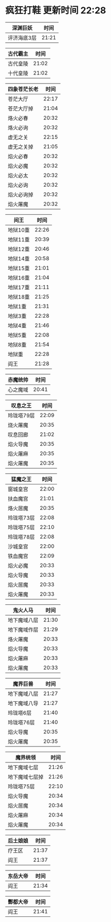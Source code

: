 # 疯狂打鞋 更新时间 22:28

| 深渊巨妖   | 时间    |
|--------|-------|
| 评济海底3层 | 21:21 |

| 古代霸主   | 时间    |
|--------|-------|
| 古代皇陵 | 21:02 |
| 十代皇陵 | 21:02 |

| 四象苍茫长老   | 时间    |
|--------|-------|
| 苍茫大厅 | 22:17 |
| 苍茫大厅掉 | 21:04 |
| 烙火必春 | 20:32 |
| 烙火必询 | 20:32 |
| 虚无之关 | 22:15 |
| 虚无之关掉 | 21:05 |
| 焰火必春 | 20:32 |
| 焰火必魔 | 20:32 |
| 焰火必太 | 20:32 |
| 焰火必询 | 20:32 |
| 焰火必询掉 | 20:32 |
| 焰火屠魔 | 20:32 |

| 间王   | 时间    |
|--------|-------|
| 地狱10重 | 22:26 |
| 地狱11重 | 20:39 |
| 地狱12重 | 20:46 |
| 地狱14重 | 20:58 |
| 地狱15重 | 21:01 |
| 地狱16重 | 21:04 |
| 地狱17重 | 21:11 |
| 地狱18重 | 21:25 |
| 地狱1重 | 21:31 |
| 地狱3重 | 22:28 |
| 地狱4重 | 21:46 |
| 地狱5重 | 22:08 |
| 地狱8重 | 21:54 |
| 地狱重 | 22:28 |
| 阎王 | 21:28 |

| 赤魔统帅   | 时间    |
|--------|-------|
| 心之魔域 | 20:41 |

| 叹息之王   | 时间    |
|--------|-------|
| 玲珑塔79层 | 22:09 |
| 烧火屠魔 | 20:35 |
| 叹息回廊 | 21:02 |
| 焰火导魔 | 20:35 |
| 焰火屠麻 | 20:35 |
| 焰火屠魔 | 20:35 |

| 猛魔之王   | 时间    |
|--------|-------|
| 窗城皇宫 | 22:00 |
| 扶血魔宫 | 21:01 |
| 烙火居魔 | 20:35 |
| 玲珑塔73层 | 22:08 |
| 玲珑塔75层 | 22:10 |
| 玲珑塔78层 | 22:08 |
| 沙城皇宫 | 22:00 |
| 铁血魔宫 | 22:09 |
| 焰火必魔 | 20:33 |
| 焰火导魔 | 20:33 |
| 焰火居魔 | 20:33 |
| 焰火屠魔 | 20:33 |

| 鬼火人马   | 时间    |
|--------|-------|
| 地下魔域八层 | 21:30 |
| 地下魔域作层 | 21:29 |
| 烙火屠魔 | 20:33 |
| 焰火导魔 | 20:33 |
| 焰火屠麻 | 20:33 |
| 焰火屠魔 | 20:33 |

| 魔界巨兽   | 时间    |
|--------|-------|
| 地下魔域八层 | 21:27 |
| 地下魔域八导 | 21:27 |
| 玲珑塔6层 | 21:40 |
| 玲珑塔76层 | 21:40 |
| 焰火导魔 | 20:35 |
| 焰火屠魔 | 20:35 |

| 魔界统领   | 时间    |
|--------|-------|
| 地下魔域七层 | 21:26 |
| 地下魔域七层掉 | 21:26 |
| 玲珑塔75层 | 22:10 |
| 焰火导魔 | 20:34 |
| 焰火居魔 | 20:34 |
| 焰火屠麻 | 20:34 |
| 焰火屠魔 | 20:34 |

| 后土娘娘   | 时间    |
|--------|-------|
| 疗王区 | 21:37 |
| 阎王 | 21:37 |

| 东岳大帝   | 时间    |
|--------|-------|
| 阎王 | 21:34 |

| 酆都大帝   | 时间    |
|--------|-------|
| 阎王 | 21:41 |